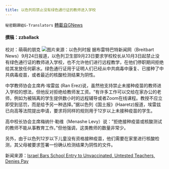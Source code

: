 ```yaml
---
title: 以色列将禁止没有绿色通行证的教师进入学校
---
```

`秘密翻譯組G-Translators` [轉載自GNews](https://gnews.org/zh-hans/1553254/)

#### 撰稿：zzballack
校对：萌萌的朋克
![](https://assets.gnews.org/wp-content/uploads/2021/09/6-22.jpg)图片来源：以色列时报
据布雷特巴特新闻网（Breitbart News）9月24日报道，以色列卫生部9月23日要求学校校长从10月3日起禁止没有绿色通行证的教师进入学校，也不允许他们进行远程教学，在他们停职期间拒绝给其发放任何薪水。绿色通行证用于证明人们已经从中共病毒中康复、已接种了中共病毒疫苗，或者最近的核酸检测结果为阴性。

中学教师协会主席冉·埃雷兹 (Ran Erez)说，虽然他支持禁止未接种疫苗的教师进入学校的想法，但他反对拒绝给教师发工资。“有许多工作可以交给在家办公的老师，例如为被隔离的学生提供数小时的远程辅导或者Zoom在线课程。教授不应立即受到惩罚，而是给予另一种选择。”据以色列《国土报》(Haaretz)报道，埃雷兹已向高等法院提出申请，要求将同样的规则用于12岁以上未接种疫苗的学生。

高中校长协会主席梅纳什·勒维（Menashe Levy）说：”拒绝接种疫苗或核酸测试的教师不能从事教育工作。”但他强调，这类教师的数量非常少。

另外，由于以色列12岁以下儿童没有资格接种疫苗，他们需要在家里进行核酸检测，其父母被要求签署一份确认检测结果为阴性的文件。

新闻来源：[Israel Bars School Entry to Unvaccinated, Untested Teachers, Denies Pay](https://www.breitbart.com/middle-east/2021/09/24/israel-bars-entry-to-unvaccinated-untested-teachers-into-schools-denies-pay/)
